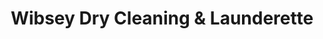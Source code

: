 ---
title: "Wibsey Dry Cleaning & Launderette"
url: /bradford/wibsey-dry-cleaning-und-launderette/
shop: Wäscherei
---